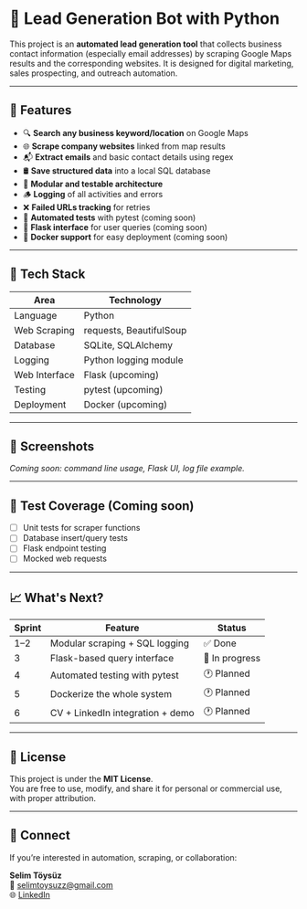 # 🧠 Lead Generation Bot with Python

This project is an **automated lead generation tool** that collects business contact information (especially email addresses) by scraping Google Maps results and the corresponding websites. It is designed for digital marketing, sales prospecting, and outreach automation.

---

## 🚀 Features

- 🔍 **Search any business keyword/location** on Google Maps
- 🌐 **Scrape company websites** linked from map results
- 📬 **Extract emails** and basic contact details using regex
- 🛢️ **Save structured data** into a local SQL database
- 🧱 **Modular and testable architecture**
- 🪵 **Logging** of all activities and errors
- ❌ **Failed URLs tracking** for retries
- 🧪 **Automated tests** with pytest (coming soon)
- 🧩 **Flask interface** for user queries (coming soon)
- 🐳 **Docker support** for easy deployment (coming soon)

---

## 🧰 Tech Stack

| Area           | Technology           |
|----------------|----------------------|
| Language       | Python               |
| Web Scraping   | requests, BeautifulSoup |
| Database       | SQLite, SQLAlchemy   |
| Logging        | Python logging module |
| Web Interface  | Flask (upcoming)     |
| Testing        | pytest (upcoming)    |
| Deployment     | Docker (upcoming)    |

---

## 📸 Screenshots

*Coming soon: command line usage, Flask UI, log file example.*

---

## 🧪 Test Coverage (Coming soon)

- [ ] Unit tests for scraper functions
- [ ] Database insert/query tests
- [ ] Flask endpoint testing
- [ ] Mocked web requests

---

## 📈 What's Next?

| Sprint | Feature                             | Status     |
|--------|--------------------------------------|------------|
| 1–2    | Modular scraping + SQL logging       | ✅ Done     |
| 3      | Flask-based query interface          | 🔄 In progress |
| 4      | Automated testing with pytest        | 🕐 Planned  |
| 5      | Dockerize the whole system           | 🕐 Planned  |
| 6      | CV + LinkedIn integration + demo     | 🕐 Planned  |

---

## 📄 License

This project is under the **MIT License**.  
You are free to use, modify, and share it for personal or commercial use, with proper attribution.

---

## 🤝 Connect

If you’re interested in automation, scraping, or collaboration:

**Selim Töysüz**  
📧 selimtoysuzz@gmail.com  
🌐 [LinkedIn](https://www.linkedin.com/in/selimtoysuz/)


